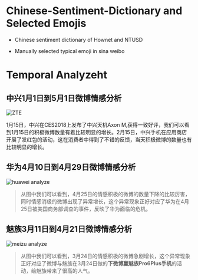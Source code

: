 # Chinese-Sentiment-Dictionary and Selected Emojis
* Chinese sentiment dictionary of Hownet and NTUSD

* Manually selected typical emoji in sina weibo

# Temporal Analyzeht
## 中兴1月1日到5月1日微博情感分析

![ZTE](http://ox1llsxib.bkt.clouddn.com/zte_temporal_analyze.png)

1月15日，中兴在CES2018上发布了中兴天机Axon M,获得一致好评，我们可以看到1月15日的积极微博数量有着比较明显的增长。2月15日，中兴手机在应用商店开展了发红包的活动，这在消费者中得到了不错的反馈，当天积极微博的数量也有比较明显的增长。

## 华为4月10日到4月29日微博情感分析
![huawei analyze](http://ox1llsxib.bkt.clouddn.com/huawei_temporal_analyze.png)

> 从图中我们可以看到，4月25日的情感积极的微博的数量下降的比较厉害，同时情感消极的微博出现了异常增长，这个异常现象正好对应了华为在4月25日被美国商务部调查的事件，反映了华为面临的危机。

## 魅族3月11日到4月21日微博情感分析

![meizu analyze](http://ox1llsxib.bkt.clouddn.com/meizu_temporal_analyze.png)

> 从图中我们可以看到，3月24日的情感积极的微博急剧增长，这个异常现象正好对应了微博与魅族在3月24日做的**下微博赢魅族Pro6Plus手机**的活动，给魅族带来了很高的人气。

